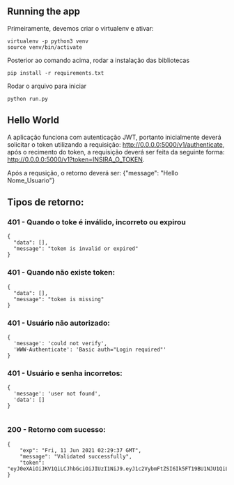 ## Running the app

Primeiramente, devemos criar o virtualenv e ativar:

```
virtualenv -p python3 venv
source venv/bin/activate
```

Posterior ao comando acima, rodar a instalação das bibliotecas

```
pip install -r requirements.txt
```


Rodar o arquivo para iniciar 

```
python run.py
```
## Hello World
A aplicação funciona com autenticação JWT, portanto inicialmente deverá solicitar o token utilizando a requisição:
http://0.0.0.0:5000/v1/authenticate, após o recimento do token, a requisição deverá ser feita da seguinte forma: http://0.0.0.0:5000/v1?token=INSIRA_O_TOKEN.

Após a requsição, o retorno deverá ser: {"message": "Hello Nome_Usuario"}

## Tipos de retorno:
### 401 - Quando o toke é inválido, incorreto ou expirou
```
{
  "data": [], 
  "message": "token is invalid or expired"
}
```

### 401 - Quando não existe token:
```
{
  "data": [], 
  "message": "token is missing"
}
```
### 401 - Usuário não autorizado:
```
{
  'message': 'could not verify', 
  'WWW-Authenticate': 'Basic auth="Login required"'
}
```
### 401 - Usuário e senha incorretos:
```
{ 
  'message': 'user not found', 
  'data': []
}
  
```

### 200 - Retorno com sucesso:
```
{
    "exp": "Fri, 11 Jun 2021 02:29:37 GMT",
    "message": "Validated successfully",
    "token": "eyJ0eXAiOiJKV1QiLCJhbGciOiJIUzI1NiJ9.eyJ1c2VybmFtZSI6Ik5FT19BU1NJU1QiLCJleHAiOjE2MjMzNzg1Nzd9.B3gs3ioBQQis7oWCQeqkZDeTo0gwS3rP1l_49oOsSlI"
}
  
```
